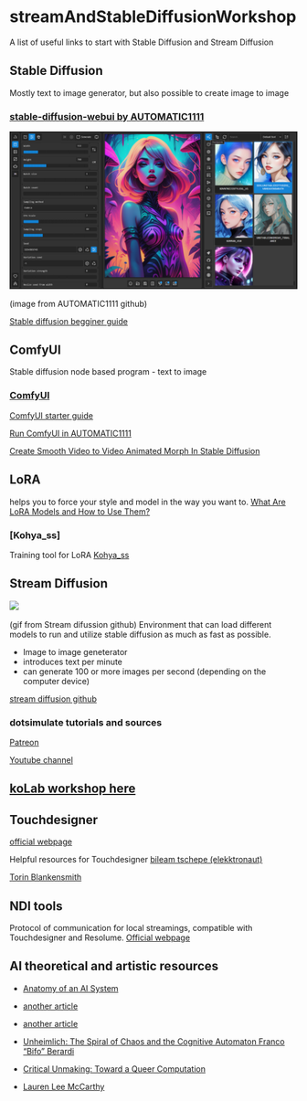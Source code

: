 # streamAndStableDiffusionWorkshop
A list of useful links to start with Stable Diffusion and Stream Diffusion

## Stable Diffusion
Mostly text to image generator, but also possible to create image to image 
### [stable-diffusion-webui by AUTOMATIC1111](https://github.com/AUTOMATIC1111/stable-diffusion-webui)

![](https://github.com/AUTOMATIC1111/stable-diffusion-webui/raw/master/screenshot.png)

(image from AUTOMATIC1111 github)

[Stable diffusion begginer guide](https://www.youtube.com/watch?v=kqXpAKVQDNU&list=PLXS4AwfYDUi5sbsxZmDQWxOQTml9Uqyd2&ab_channel=SebastianKamph)

## ComfyUI
Stable diffusion node based program - text to image
### [ComfyUI](https://github.com/comfyanonymous/ComfyUI)

[ComfyUI starter guide](https://www.youtube.com/watch?v=5dBAIhx28ow&ab_channel=OlivioSarikas)

[Run ComfyUI in AUTOMATIC1111](https://billmeeks.com/run-comfyui-in-automatic1111/)

[Create Smooth Video to Video Animated Morph In Stable Diffusion](https://www.youtube.com/watch?v=pdRw5bTalV4&ab_channel=SahiNama)

## LoRA
helps you to force your style and model in the way you want to.
[What Are LoRA Models and How to Use Them?](https://softwarekeep.com/help-center/how-to-use-stable-diffusion-lora-models)

### [Kohya_ss]
Training tool for LoRA
[Kohya_ss](https://github.com/bmaltais/kohya_ss) 
##
## Stream Diffusion
![](https://github.com/cumulo-autumn/StreamDiffusion/raw/main/assets/demo_07.gif)

(gif from Stream difussion github)
Environment that can load different models to run and utilize stable diffusion as much as fast as possible.
- Image to image geneterator
- introduces text per minute
- can generate 100 or more images per second (depending on the computer device)

[stream diffusion github](https://github.com/cumulo-autumn/StreamDiffusion)

### dotsimulate tutorials and sources
[Patreon](https://www.patreon.com/dotsimulate)

[Youtube channel](https://www.youtube.com/channel/UC23LFH5xg0EEmdhsLtnV7kQ)

## [koLab workshop here](https://www.youtube.com/watch?v=jJfhOvHSDtc&ab_channel=DigitalesKoproduktionslabor) 

##
## Touchdesigner
[official webpage](https://derivative.ca/)

Helpful resources for Touchdesigner
[bileam tschepe (elekktronaut)](https://www.youtube.com/@elekktronaut)

[Torin Blankensmith](https://www.youtube.com/@blankensmithing)
##
## NDI tools
Protocol of communication for local streamings, compatible with Touchdesigner and Resolume.
[Official webpage](https://ndi.video/tools/)
##
## AI theoretical and artistic resources
- [Anatomy of an AI System](https://www.researchgate.net/publication/339264581_Anatomy_of_an_AI_System)
- [another article](https://ratical.org/collapsologie/AnatomyOfAIsystem.html)
- [another article](https://www.theverge.com/2018/9/9/17832124/ai-artificial-intelligence-supply-chain-anatomy-of-ai-kate-crawford-interview)

- [Unheimlich: The Spiral of Chaos and the Cognitive Automaton
Franco “Bifo” Berardi](https://www.e-flux.com/notes/526496/unheimlich-the-spiral-of-chaos-and-the-cognitive-automaton)

- [Critical Unmaking: Toward a Queer Computation](https://escholarship.org/content/qt0cq870wh/qt0cq870wh.pdf?t=p9sr8e)

- [Lauren Lee McCarthy](https://lauren-mccarthy.com/LAUREN)
